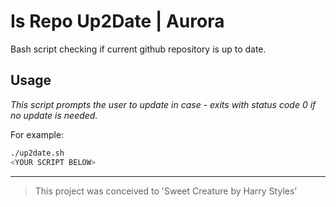 # Is Repo Up2Date | Aurora
Bash script checking if current github repository is up to date.

## Usage
*This script prompts the user to update in case - exits with status code 0 if no update is needed.*


For example:
```bash
./up2date.sh
<YOUR SCRIPT BELOW>
```

<hr/> 

> This project was conceived to 'Sweet Creature by Harry Styles'
